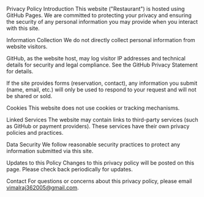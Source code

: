 Privacy Policy
Introduction
This website ("Restaurant") is hosted using GitHub Pages. We are committed to protecting your privacy and ensuring the security of any personal information you may provide when you interact with this site.

Information Collection
We do not directly collect personal information from website visitors.

GitHub, as the website host, may log visitor IP addresses and technical details for security and legal compliance. See the GitHub Privacy Statement for details.

If the site provides forms (reservation, contact), any information you submit (name, email, etc.) will only be used to respond to your request and will not be shared or sold.

Cookies
This website does not use cookies or tracking mechanisms.

Linked Services
The website may contain links to third-party services (such as GitHub or payment providers). These services have their own privacy policies and practices.

Data Security
We follow reasonable security practices to protect any information submitted via this site.

Updates to this Policy
Changes to this privacy policy will be posted on this page. Please check back periodically for updates.

Contact
For questions or concerns about this privacy policy, please email vimalraj362005@gmail.com.
